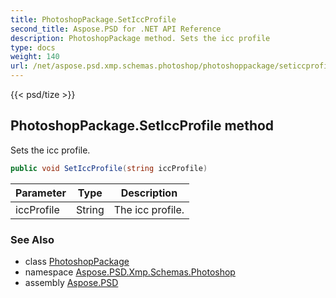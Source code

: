 ```yaml
---
title: PhotoshopPackage.SetIccProfile
second_title: Aspose.PSD for .NET API Reference
description: PhotoshopPackage method. Sets the icc profile
type: docs
weight: 140
url: /net/aspose.psd.xmp.schemas.photoshop/photoshoppackage/seticcprofile/
---
```

{{< psd/tize >}}
## PhotoshopPackage.SetIccProfile method

Sets the icc profile.

```csharp
public void SetIccProfile(string iccProfile)
```

| Parameter | Type | Description |
| --- | --- | --- |
| iccProfile | String | The icc profile. |

### See Also

* class [PhotoshopPackage](../)
* namespace [Aspose.PSD.Xmp.Schemas.Photoshop](../../../aspose.psd.xmp.schemas.photoshop/)
* assembly [Aspose.PSD](../../../)


